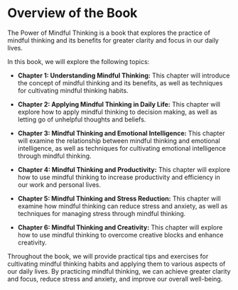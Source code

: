 Overview of the Book
==================================

The Power of Mindful Thinking is a book that explores the practice of mindful thinking and its benefits for greater clarity and focus in our daily lives.

In this book, we will explore the following topics:

* **Chapter 1: Understanding Mindful Thinking:** This chapter will introduce the concept of mindful thinking and its benefits, as well as techniques for cultivating mindful thinking habits.

* **Chapter 2: Applying Mindful Thinking in Daily Life:** This chapter will explore how to apply mindful thinking to decision making, as well as letting go of unhelpful thoughts and beliefs.

* **Chapter 3: Mindful Thinking and Emotional Intelligence:** This chapter will examine the relationship between mindful thinking and emotional intelligence, as well as techniques for cultivating emotional intelligence through mindful thinking.

* **Chapter 4: Mindful Thinking and Productivity:** This chapter will explore how to use mindful thinking to increase productivity and efficiency in our work and personal lives.

* **Chapter 5: Mindful Thinking and Stress Reduction:** This chapter will examine how mindful thinking can reduce stress and anxiety, as well as techniques for managing stress through mindful thinking.

* **Chapter 6: Mindful Thinking and Creativity:** This chapter will explore how to use mindful thinking to overcome creative blocks and enhance creativity.

Throughout the book, we will provide practical tips and exercises for cultivating mindful thinking habits and applying them to various aspects of our daily lives. By practicing mindful thinking, we can achieve greater clarity and focus, reduce stress and anxiety, and improve our overall well-being.
